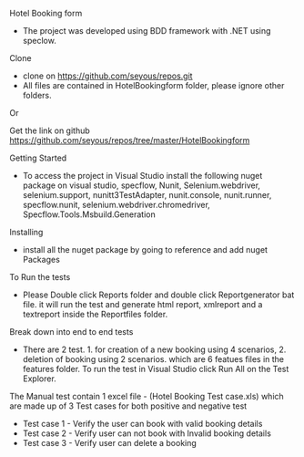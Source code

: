 Hotel Booking form
- The project was developed using BDD framework with .NET using speclow.


Clone
- clone on https://github.com/seyous/repos.git
- All files are contained in HotelBookingform folder, please ignore other folders.

Or

Get the link on github
https://github.com/seyous/repos/tree/master/HotelBookingform


Getting Started
- To access the project in Visual Studio install the following nuget package on visual studio, specflow, Nunit, Selenium.webdriver, selenium.support, nunitt3TestAdapter, nunit.console, nunit.runner, specflow.nunit, selenium.webdriver.chromedriver, Specflow.Tools.Msbuild.Generation


Installing
- install all the nuget package by going to reference and add nuget Packages


To Run the tests
- Please Double click Reports folder and double click Reportgenerator bat file. it will run the test and generate html report, xmlreport and a textreport inside the Reportfiles folder.



Break down into end to end tests
- There are 2 test. 1. for creation of a new booking using 4 scenarios, 2. deletion of booking using 2 scenarios.
which are 6 featues files in the features folder. To run the test in Visual Studio click Run All on the Test Explorer.


The Manual test contain 1 excel file - (Hotel Booking Test case.xls) which are made up of 3 Test cases for both positive and negative test
- Test case 1 - Verify the user can book with valid booking details
- Test case 2 - Verify user can not book with Invalid booking details
- Test case 3 - Verify user can delete a booking

